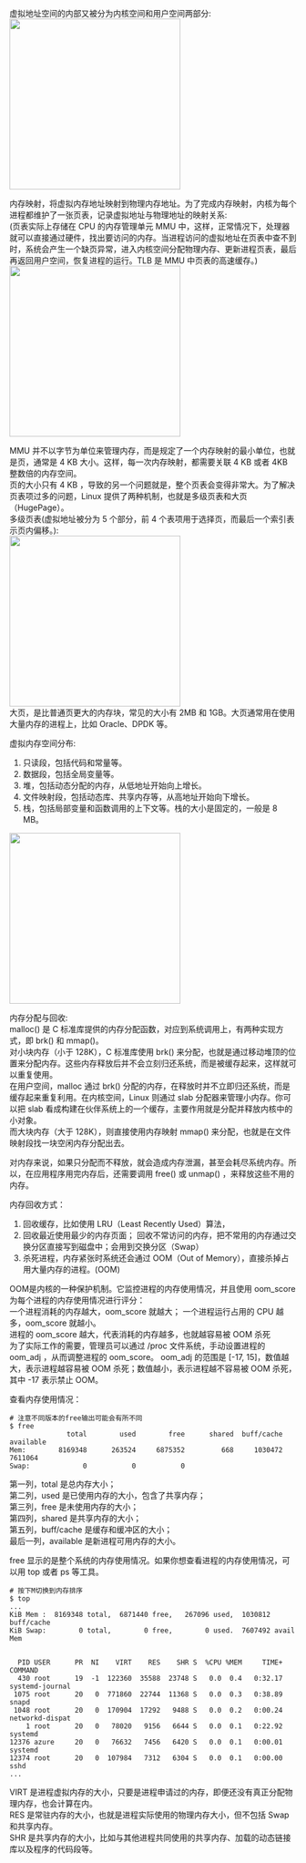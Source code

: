 
虚拟地址空间的内部又被分为内核空间和用户空间两部分:  
<img src="https://github.com/Yongli-Lisa/Linux-performance-optimization/blob/4a9f5c8081272e4447bcf509c6eae42848ffea70/Img/%E5%86%85%E5%AD%98/%E5%86%85%E6%A0%B8%E7%A9%BA%E9%97%B4%E5%92%8C%E7%94%A8%E6%88%B7%E7%A9%BA%E9%97%B4.PNG" width="300px">  


内存映射，将虚拟内存地址映射到物理内存地址。为了完成内存映射，内核为每个进程都维护了一张页表，记录虚拟地址与物理地址的映射关系:  
(页表实际上存储在 CPU 的内存管理单元 MMU 中，这样，正常情况下，处理器就可以直接通过硬件，找出要访问的内存。当进程访问的虚拟地址在页表中查不到时，系统会产生一个缺页异常，进入内核空间分配物理内存、更新进程页表，最后再返回用户空间，恢复进程的运行。TLB 是 MMU 中页表的高速缓存。)  
<img src="https://github.com/Yongli-Lisa/Linux-performance-optimization/blob/4a9f5c8081272e4447bcf509c6eae42848ffea70/Img/%E5%86%85%E5%AD%98/%E5%86%85%E5%AD%98%E6%98%A0%E5%B0%84.PNG" width="300px">  


MMU 并不以字节为单位来管理内存，而是规定了一个内存映射的最小单位，也就是页，通常是 4 KB 大小。这样，每一次内存映射，都需要关联 4 KB 或者 4KB 整数倍的内存空间。  
页的大小只有 4 KB ，导致的另一个问题就是，整个页表会变得非常大。为了解决页表项过多的问题，Linux 提供了两种机制，也就是多级页表和大页（HugePage）。  
多级页表(虚拟地址被分为 5 个部分，前 4 个表项用于选择页，而最后一个索引表示页内偏移。):  
<img src="https://github.com/Yongli-Lisa/Linux-performance-optimization/blob/4a9f5c8081272e4447bcf509c6eae42848ffea70/Img/%E5%86%85%E5%AD%98/%E5%9B%9B%E7%BA%A7%E9%A1%B5%E8%A1%A8.PNG" width="300px">  
大页，是比普通页更大的内存块，常见的大小有 2MB 和 1GB。大页通常用在使用大量内存的进程上，比如 Oracle、DPDK 等。  

虚拟内存空间分布:  
1. 只读段，包括代码和常量等。
2. 数据段，包括全局变量等。
3. 堆，包括动态分配的内存，从低地址开始向上增长。
4. 文件映射段，包括动态库、共享内存等，从高地址开始向下增长。
5. 栈，包括局部变量和函数调用的上下文等。栈的大小是固定的，一般是 8 MB。  
<img src="https://github.com/Yongli-Lisa/Linux-performance-optimization/blob/4a9f5c8081272e4447bcf509c6eae42848ffea70/Img/%E5%86%85%E5%AD%98/%E8%99%9A%E6%8B%9F%E5%86%85%E5%AD%98%E7%A9%BA%E9%97%B4%E5%88%86%E5%B8%83.PNG" width="300px">  


内存分配与回收:  
malloc() 是 C 标准库提供的内存分配函数，对应到系统调用上，有两种实现方式，即 brk() 和 mmap()。   
对小块内存（小于 128K），C 标准库使用 brk() 来分配，也就是通过移动堆顶的位置来分配内存。这些内存释放后并不会立刻归还系统，而是被缓存起来，这样就可以重复使用。   
在用户空间，malloc 通过 brk() 分配的内存，在释放时并不立即归还系统，而是缓存起来重复利用。在内核空间，Linux 则通过 slab 分配器来管理小内存。你可以把 slab 看成构建在伙伴系统上的一个缓存，主要作用就是分配并释放内核中的小对象。  
而大块内存（大于 128K），则直接使用内存映射 mmap() 来分配，也就是在文件映射段找一块空闲内存分配出去。  

对内存来说，如果只分配而不释放，就会造成内存泄漏，甚至会耗尽系统内存。所以，在应用程序用完内存后，还需要调用 free() 或 unmap() ，来释放这些不用的内存。  

内存回收方式：  
1. 回收缓存，比如使用 LRU（Least Recently Used）算法，
2. 回收最近使用最少的内存页面； 回收不常访问的内存，把不常用的内存通过交换分区直接写到磁盘中；会用到交换分区（Swap）   
3. 杀死进程，内存紧张时系统还会通过 OOM（Out of Memory），直接杀掉占用大量内存的进程。(OOM)

OOM是内核的一种保护机制。它监控进程的内存使用情况，并且使用 oom_score 为每个进程的内存使用情况进行评分：  
一个进程消耗的内存越大，oom_score 就越大； 
一个进程运行占用的 CPU 越多，oom_score 就越小。  
进程的 oom_score 越大，代表消耗的内存越多，也就越容易被 OOM 杀死  
为了实际工作的需要，管理员可以通过 /proc 文件系统，手动设置进程的 oom_adj ，从而调整进程的 oom_score。 oom_adj 的范围是 [-17, 15]，数值越大，表示进程越容易被 OOM 杀死；数值越小，表示进程越不容易被 OOM 杀死，其中 -17 表示禁止 OOM。  

查看内存使用情况：  
```
# 注意不同版本的free输出可能会有所不同
$ free
              total        used        free      shared  buff/cache   available
Mem:        8169348      263524     6875352         668     1030472     7611064
Swap:             0           0           0
```  
第一列，total 是总内存大小；   
第二列，used 是已使用内存的大小，包含了共享内存；   
第三列，free 是未使用内存的大小；   
第四列，shared 是共享内存的大小；   
第五列，buff/cache 是缓存和缓冲区的大小；   
最后一列，available 是新进程可用内存的大小。


free 显示的是整个系统的内存使用情况。如果你想查看进程的内存使用情况，可以用 top 或者 ps 等工具。  
```
# 按下M切换到内存排序
$ top
...
KiB Mem :  8169348 total,  6871440 free,   267096 used,  1030812 buff/cache
KiB Swap:        0 total,        0 free,        0 used.  7607492 avail Mem


  PID USER      PR  NI    VIRT    RES    SHR S  %CPU %MEM     TIME+ COMMAND
  430 root      19  -1  122360  35588  23748 S   0.0  0.4   0:32.17 systemd-journal
 1075 root      20   0  771860  22744  11368 S   0.0  0.3   0:38.89 snapd
 1048 root      20   0  170904  17292   9488 S   0.0  0.2   0:00.24 networkd-dispat
    1 root      20   0   78020   9156   6644 S   0.0  0.1   0:22.92 systemd
12376 azure     20   0   76632   7456   6420 S   0.0  0.1   0:00.01 systemd
12374 root      20   0  107984   7312   6304 S   0.0  0.1   0:00.00 sshd
...
```
VIRT 是进程虚拟内存的大小，只要是进程申请过的内存，即便还没有真正分配物理内存，也会计算在内。  
RES 是常驻内存的大小，也就是进程实际使用的物理内存大小，但不包括 Swap 和共享内存。  
SHR 是共享内存的大小，比如与其他进程共同使用的共享内存、加载的动态链接库以及程序的代码段等。  


 

